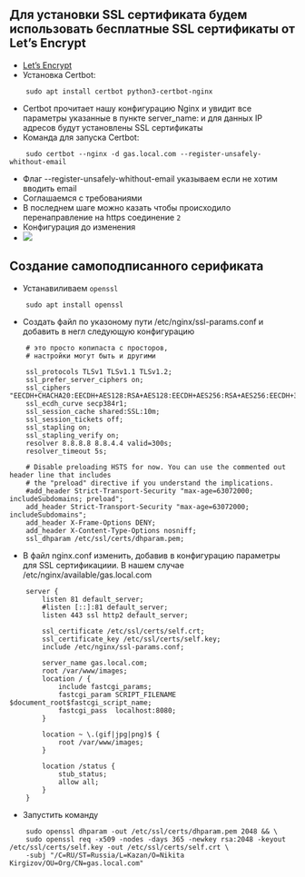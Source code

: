 ## Для установки SSL сертификата будем использовать бесплатные SSL сертификаты от Let’s Encrypt
- [Let’s Encrypt](https://letsencrypt.org/ru/about/)
- Установка Certbot:
```
    sudo apt install certbot python3-certbot-nginx
```
- Certbot прочитает нашу конфигурацию Nginx и увидит все параметры указанные в пункте server_name: и для данных IP адресов будут установлены SSL сертификаты
- Команда для запуска Certbot:
```
    sudo certbot --nginx -d gas.local.com --register-unsafely-whithout-email
```
- Флаг --register-unsafely-whithout-email указываем если не хотим вводить email
- Соглашаемся с требованиями 
- В последнем шаге можно казать чтобы происходило перенаправление на https соединение `2`
- Конфигурация до изменения 
- ![](images/part01.png)
## Создание самоподписанного серификата 
- Устанавиливаем `openssl`
```
    sudo apt install openssl
```
- Создать файл по указоному пути /etc/nginx/ssl-params.conf и добавить в негл следующую конфигурацию
```
    # это просто копипаста с просторов,
    # настройки могут быть и другими
    
    ssl_protocols TLSv1 TLSv1.1 TLSv1.2;
    ssl_prefer_server_ciphers on;
    ssl_ciphers "EECDH+CHACHA20:EECDH+AES128:RSA+AES128:EECDH+AES256:RSA+AES256:EECDH+3DES:RSA+3DES:!MD5";
    ssl_ecdh_curve secp384r1;
    ssl_session_cache shared:SSL:10m;
    ssl_session_tickets off;
    ssl_stapling on;
    ssl_stapling_verify on;
    resolver 8.8.8.8 8.8.4.4 valid=300s;
    resolver_timeout 5s;
    
    # Disable preloading HSTS for now. You can use the commented out header line that includes
    # the "preload" directive if you understand the implications.
    #add_header Strict-Transport-Security "max-age=63072000; includeSubdomains; preload";
    add_header Strict-Transport-Security "max-age=63072000; includeSubdomains";
    add_header X-Frame-Options DENY;
    add_header X-Content-Type-Options nosniff;
    ssl_dhparam /etc/ssl/certs/dhparam.pem;
```
- В файл nginx.conf изменить, добавив в конфигурацию параметры для SSL сертификациии. В нашем случае /etc/nginx/available/gas.local.com
```
    server {
        listen 81 default_server;
        #listen [::]:81 default_server;
        listen 443 ssl http2 default_server;

        ssl_certificate /etc/ssl/certs/self.crt;
        ssl_certificate_key /etc/ssl/certs/self.key;
        include /etc/nginx/ssl-params.conf;

        server_name gas.local.com;
        root /var/www/images;
        location / {
            include fastcgi_params;
            fastcgi_param SCRIPT_FILENAME $document_root$fastcgi_script_name;
            fastcgi_pass  localhost:8080;
        }

        location ~ \.(gif|jpg|png)$ {
            root /var/www/images;
        }

        location /status {
            stub_status;
            allow all;
        }
    }
```
- Запустить команду 
```
    sudo openssl dhparam -out /etc/ssl/certs/dhparam.pem 2048 && \
    sudo openssl req -x509 -nodes -days 365 -newkey rsa:2048 -keyout /etc/ssl/certs/self.key -out /etc/ssl/certs/self.crt \
    -subj "/C=RU/ST=Russia/L=Kazan/O=Nikita Kirgizov/OU=Org/CN=gas.local.com"
```
